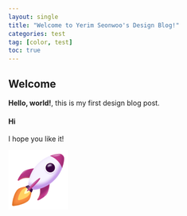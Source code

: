```yaml
---
layout: single
title: "Welcome to Yerim Seonwoo's Design Blog!"
categories: test
tag: [color, test]
toc: true
---
```


## Welcome

**Hello, world!**, this is my first design blog post.

#### Hi

I hope you like it!

![image](/images/2025-04-07/unnamed.png)
